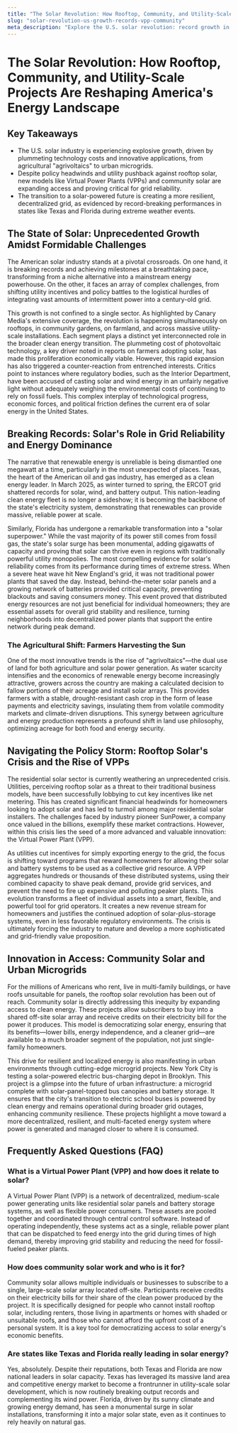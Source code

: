 ```yaml
---
title: "The Solar Revolution: How Rooftop, Community, and Utility-Scale Projects Are Reshaping America's Energy Landscape"
slug: "solar-revolution-us-growth-records-vpp-community"
meta_description: "Explore the U.S. solar revolution: record growth in Texas & Florida, the agrivoltaics boom, rooftop solar policy battles, and how VPPs & community solar are building a resilient grid."
---
```


# The Solar Revolution: How Rooftop, Community, and Utility-Scale Projects Are Reshaping America's Energy Landscape

## Key Takeaways
* The U.S. solar industry is experiencing explosive growth, driven by plummeting technology costs and innovative applications, from agricultural "agrivoltaics" to urban microgrids.
* Despite policy headwinds and utility pushback against rooftop solar, new models like Virtual Power Plants (VPPs) and community solar are expanding access and proving critical for grid reliability.
* The transition to a solar-powered future is creating a more resilient, decentralized grid, as evidenced by record-breaking performances in states like Texas and Florida during extreme weather events.

## The State of Solar: Unprecedented Growth Amidst Formidable Challenges
The American solar industry stands at a pivotal crossroads. On one hand, it is breaking records and achieving milestones at a breathtaking pace, transforming from a niche alternative into a mainstream energy powerhouse. On the other, it faces an array of complex challenges, from shifting utility incentives and policy battles to the logistical hurdles of integrating vast amounts of intermittent power into a century-old grid.

This growth is not confined to a single sector. As highlighted by Canary Media's extensive coverage, the revolution is happening simultaneously on rooftops, in community gardens, on farmland, and across massive utility-scale installations. Each segment plays a distinct yet interconnected role in the broader clean energy transition. The plummeting cost of photovoltaic technology, a key driver noted in reports on farmers adopting solar, has made this proliferation economically viable. However, this rapid expansion has also triggered a counter-reaction from entrenched interests. Critics point to instances where regulatory bodies, such as the Interior Department, have been accused of casting solar and wind energy in an unfairly negative light without adequately weighing the environmental costs of continuing to rely on fossil fuels. This complex interplay of technological progress, economic forces, and political friction defines the current era of solar energy in the United States.

## Breaking Records: Solar's Role in Grid Reliability and Energy Dominance
The narrative that renewable energy is unreliable is being dismantled one megawatt at a time, particularly in the most unexpected of places. Texas, the heart of the American oil and gas industry, has emerged as a clean energy leader. In March 2025, as winter turned to spring, the ERCOT grid shattered records for solar, wind, and battery output. This nation-leading clean energy fleet is no longer a sideshow; it is becoming the backbone of the state's electricity system, demonstrating that renewables can provide massive, reliable power at scale.

Similarly, Florida has undergone a remarkable transformation into a "solar superpower." While the vast majority of its power still comes from fossil gas, the state's solar surge has been monumental, adding gigawatts of capacity and proving that solar can thrive even in regions with traditionally powerful utility monopolies. The most compelling evidence for solar's reliability comes from its performance during times of extreme stress. When a severe heat wave hit New England's grid, it was not traditional power plants that saved the day. Instead, behind-the-meter solar panels and a growing network of batteries provided critical capacity, preventing blackouts and saving consumers money. This event proved that distributed energy resources are not just beneficial for individual homeowners; they are essential assets for overall grid stability and resilience, turning neighborhoods into decentralized power plants that support the entire network during peak demand.

### The Agricultural Shift: Farmers Harvesting the Sun
One of the most innovative trends is the rise of "agrivoltaics"—the dual use of land for both agriculture and solar power generation. As water scarcity intensifies and the economics of renewable energy become increasingly attractive, growers across the country are making a calculated decision to fallow portions of their acreage and install solar arrays. This provides farmers with a stable, drought-resistant cash crop in the form of lease payments and electricity savings, insulating them from volatile commodity markets and climate-driven disruptions. This synergy between agriculture and energy production represents a profound shift in land use philosophy, optimizing acreage for both food and energy security.

## Navigating the Policy Storm: Rooftop Solar's Crisis and the Rise of VPPs
The residential solar sector is currently weathering an unprecedented crisis. Utilities, perceiving rooftop solar as a threat to their traditional business models, have been successfully lobbying to cut key incentives like net metering. This has created significant financial headwinds for homeowners looking to adopt solar and has led to turmoil among major residential solar installers. The challenges faced by industry pioneer SunPower, a company once valued in the billions, exemplify these market contractions. However, within this crisis lies the seed of a more advanced and valuable innovation: the Virtual Power Plant (VPP).

As utilities cut incentives for simply exporting energy to the grid, the focus is shifting toward programs that reward homeowners for allowing their solar and battery systems to be used as a collective grid resource. A VPP aggregates hundreds or thousands of these distributed systems, using their combined capacity to shave peak demand, provide grid services, and prevent the need to fire up expensive and polluting peaker plants. This evolution transforms a fleet of individual assets into a smart, flexible, and powerful tool for grid operators. It creates a new revenue stream for homeowners and justifies the continued adoption of solar-plus-storage systems, even in less favorable regulatory environments. The crisis is ultimately forcing the industry to mature and develop a more sophisticated and grid-friendly value proposition.

## Innovation in Access: Community Solar and Urban Microgrids
For the millions of Americans who rent, live in multi-family buildings, or have roofs unsuitable for panels, the rooftop solar revolution has been out of reach. Community solar is directly addressing this inequity by expanding access to clean energy. These projects allow subscribers to buy into a shared off-site solar array and receive credits on their electricity bill for the power it produces. This model is democratizing solar energy, ensuring that its benefits—lower bills, energy independence, and a cleaner grid—are available to a much broader segment of the population, not just single-family homeowners.

This drive for resilient and localized energy is also manifesting in urban environments through cutting-edge microgrid projects. New York City is testing a solar-powered electric bus-charging depot in Brooklyn. This project is a glimpse into the future of urban infrastructure: a microgrid complete with solar-panel-topped bus canopies and battery storage. It ensures that the city's transition to electric school buses is powered by clean energy and remains operational during broader grid outages, enhancing community resilience. These projects highlight a move toward a more decentralized, resilient, and multi-faceted energy system where power is generated and managed closer to where it is consumed.

## Frequently Asked Questions (FAQ)
### What is a Virtual Power Plant (VPP) and how does it relate to solar?
A Virtual Power Plant (VPP) is a network of decentralized, medium-scale power generating units like residential solar panels and battery storage systems, as well as flexible power consumers. These assets are pooled together and coordinated through central control software. Instead of operating independently, these systems act as a single, reliable power plant that can be dispatched to feed energy into the grid during times of high demand, thereby improving grid stability and reducing the need for fossil-fueled peaker plants.

### How does community solar work and who is it for?
Community solar allows multiple individuals or businesses to subscribe to a single, large-scale solar array located off-site. Participants receive credits on their electricity bills for their share of the clean power produced by the project. It is specifically designed for people who cannot install rooftop solar, including renters, those living in apartments or homes with shaded or unsuitable roofs, and those who cannot afford the upfront cost of a personal system. It is a key tool for democratizing access to solar energy's economic benefits.

### Are states like Texas and Florida really leading in solar energy?
Yes, absolutely. Despite their reputations, both Texas and Florida are now national leaders in solar capacity. Texas has leveraged its massive land area and competitive energy market to become a frontrunner in utility-scale solar development, which is now routinely breaking output records and complementing its wind power. Florida, driven by its sunny climate and growing energy demand, has seen a monumental surge in solar installations, transforming it into a major solar state, even as it continues to rely heavily on natural gas.